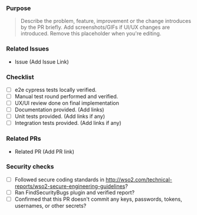 <!-- markdownlint-disable-next-line -->
### Purpose
> Describe the problem, feature, improvement or the change introduces by the PR briefly. Add screenshots/GIFs if UI/UX changes are introduced. Remove this placeholder when you're editing.

### Related Issues
- Issue (Add Issue Link)

### Checklist
- [ ] e2e cypress tests locally verified.
- [ ] Manual test round performed and verified.
- [ ] UX/UI review done on final implementation
- [ ] Documentation provided. (Add links)
- [ ] Unit tests provided. (Add links if any)
- [ ] Integration tests provided. (Add links if any)

### Related PRs
- Related PR (Add PR link)

### Security checks
- [ ] Followed secure coding standards in <http://wso2.com/technical-reports/wso2-secure-engineering-guidelines>?
- [ ] Ran FindSecurityBugs plugin and verified report?
- [ ] Confirmed that this PR doesn't commit any keys, passwords, tokens, usernames, or other secrets?
